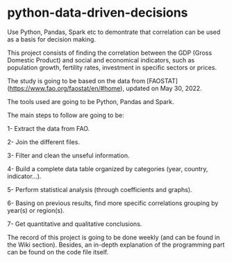 # python-data-driven-decisions
Use Python, Pandas, Spark etc to demontrate that correlation can be used as a basis for decision making.

This project consists of finding the correlation between the GDP (Gross Domestic Product) and social and economical indicators, such as population growth, fertility rates, investment in specific sectors or prices.

The study is going to be based on the data from [FAOSTAT] (https://www.fao.org/faostat/en/#home), updated on May 30, 2022.

The tools used are going to be Python, Pandas and Spark.

The main steps to follow are going to be:

1- Extract the data from FAO.

2- Join the different files.

3- Filter and clean the unseful information.

4- Build a complete data table organized by categories (year, country, indicator...).

5- Perform statistical analysis (through coefficients and graphs).

6- Basing on previous results, find more specific correlations grouping by year(s) or region(s).

7- Get quantitative and qualitative conclusions. 


The record of this project is going to be done weekly (and can be found in the Wiki section). Besides, an in-depth explanation of the programming part can be found on the code file itself. 
